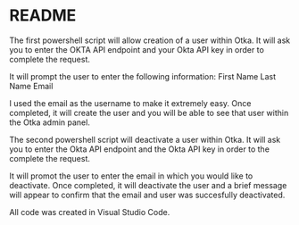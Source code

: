 # README

The first powershell script will allow creation of a user within Otka.
It will ask you to enter the OKTA API endpoint and your Okta API key in order to complete the request.

It will prompt the user to enter the following information:
First Name
Last Name
Email

I used the email as the username to make it extremely easy.
Once completed, it will create the user and you will be able to see that user within the Otka admin panel.

The second powershell script will deactivate a user within Otka.
It will ask you to enter the Okta API endpoint and the Okta API key in order to the complete the request.

It will promot the user to enter the email in which you would like to deactivate.
Once completed, it will deactivate the user and a brief message will appear to confirm that the email and user was succesfully deactivated.

All code was created in Visual Studio Code.
